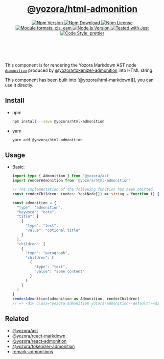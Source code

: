 <header>
  <h1 align="center">
    <a href="https://github.com/guanghechen/yozora-html/tree/main/packages/admonition#readme">@yozora/html-admonition</a>
  </h1>
  <div align="center">
    <a href="https://www.npmjs.com/package/@yozora/html-admonition">
      <img
        alt="Npm Version"
        src="https://img.shields.io/npm/v/@yozora/html-admonition.svg"
      />
    </a>
    <a href="https://www.npmjs.com/package/@yozora/html-admonition">
      <img
        alt="Npm Download"
        src="https://img.shields.io/npm/dm/@yozora/html-admonition.svg"
      />
    </a>
    <a href="https://www.npmjs.com/package/@yozora/html-admonition">
      <img
        alt="Npm License"
        src="https://img.shields.io/npm/l/@yozora/html-admonition.svg"
      />
    </a>
    <a href="#install">
      <img
        alt="Module formats: cjs, esm"
        src="https://img.shields.io/badge/module_formats-cjs%2C%20esm-green.svg"
      />
    </a>
    <a href="https://github.com/nodejs/node">
      <img
        alt="Node.js Version"
        src="https://img.shields.io/node/v/@yozora/html-admonition"
      />
    </a>
    <a href="https://github.com/facebook/jest">
      <img
        alt="Tested with Jest"
        src="https://img.shields.io/badge/tested_with-jest-9c465e.svg"
      />
    </a>
    <a href="https://github.com/prettier/prettier">
      <img
        alt="Code Style: prettier"
        src="https://img.shields.io/badge/code_style-prettier-ff69b4.svg?style=flat-square"
      />
    </a>
  </div>
</header>
<br/>

This component is for rendering the Yozora Markdown AST node [`Admonition`][@yozora/ast] 
produced by [@yozora/tokenizer-admonition][] into HTML string.

This component has been built into [@yozora/html-markdown][], you can use it directly.

## Install

* npm

  ```bash
  npm install --save @yozora/html-admonition
  ```

* yarn

  ```bash
  yarn add @yozora/html-admonition
  ```


## Usage

* Basic:

  ```typescript
  import type { Admonition } from '@yozora/ast'
  import renderAdmonition from '@yozora/html-admonition'

  // The implementation of the following function has been omitted.
  const renderChildren: (nodes: YastNode[]) => string = function () {}

  const admonition = {
    "type": "admonition",
    "keyword": "note",
    "title": [
      {
        "type": "text",
        "value": "optional title"
      }
    ],
    "children": [
      {
        "type": "paragraph",
        "children": [
          {
            "type": "text",
            "value": "some content"
          }
        ]
      }
    ]
  }
  renderAdmonition(admonition as Admonition, renderChildren)
  // => <div class="yozora-admonition yozora-admonition--default"><div class="yozora-admonition__heading"><h5><span class="yozora-text">optional title</span></h5></div><div class="yozora-admonition__body"><p class="yozora-paragraph"><span class="yozora-text">some content</span></p></div></div>
  ```

## Related

* [@yozora/ast][]
* [@yozora/react-markdown][]
* [@yozora/react-admonition][]
* [@yozora/tokenizer-admonition][]
* [remark-admonitions][]


[@yozora/ast]: https://www.npmjs.com/package/@yozora/ast#admonition
[@yozora/react-markdown]: https://www.npmjs.com/package/@yozora/react-markdown
[@yozora/tokenizer-admonition]: https://www.npmjs.com/package/@yozora/tokenizer-admonition
[@yozora/react-admonition]: https://www.npmjs.com/package/@yozora/react-admonition
[remark-admonitions]: https://github.com/elviswolcott/remark-admonitions
